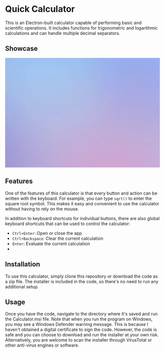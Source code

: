# Quick Calculator
This is an Electron-built calculator capable of performing basic and scientific operations. It includes functions for trigonometric and logarithmic calculations and can handle multiple decimal separators. 

## Showcase
![](https://github.com/kochjar/Calculator-Installer/blob/main/Calculator.gif)

## Features
One of the features of this calculator is that every button and action can be written with the keyboard. For example, you can type `sqrt()` to enter the square root symbol. This makes it easy and convenient to use the calculator without having to rely on the mouse.

In addition to keyboard shortcuts for individual buttons, there are also global keyboard shortcuts that can be used to control the calculator:

-   `Ctrl+Enter`: Open or close the app
-   `Ctrl+Backspace`: Clear the current calculation
-   `Enter`: Evaluate the current calculation
-
## Installation
To use this calculator, simply clone this repository or download the code as a zip file. The installer is included in the code, so there's no need to run any additional setup.

## Usage
Once you have the code, navigate to the directory where it's saved and run the Calculator.msi file. Note that when you run the program on Windows, you may see a Windows Defender warning message. This is because I haven't obtained a digital certificate to sign the code. However, the code is safe and you can choose to download and run the installer at your own risk. Alternatively, you are welcome to scan the installer through VirusTotal or other anti-virus engines or software. 
